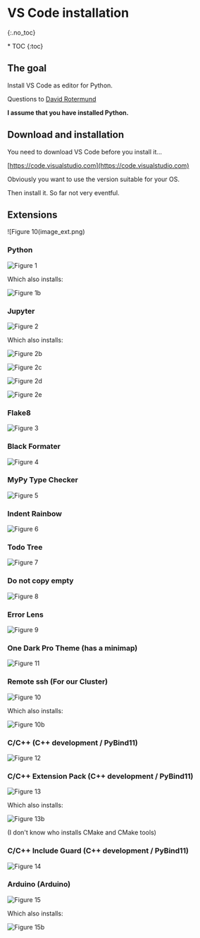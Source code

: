 # VS Code installation
{:.no_toc}

<nav markdown="1" class="toc-class">
* TOC
{:toc}
</nav>

## The goal

Install VS Code as editor for Python.

Questions to [David Rotermund](mailto:davrot@uni-bremen.de)


**I assume that you have installed Python.**


## Download and installation

You need to download VS Code before you install it... 

[https://code.visualstudio.com](https://code.visualstudio.com)

Obviously you want to use the version suitable for your OS. 

Then install it. So far not very eventful.

## Extensions 

![Figure 10(image_ext.png)

### Python 

![Figure 1](Image1.png)

Which also installs:

![Figure 1b](Image1b.png)

### Jupyter

![Figure 2](Image2.png)

Which also installs:

![Figure 2b](Image2b.png)

![Figure 2c](Image2c.png)

![Figure 2d](Image2d.png)

![Figure 2e](Image2e.png)

### Flake8

![Figure 3](Image3.png)

### Black Formater

![Figure 4](Image4.png)

### MyPy Type Checker

![Figure 5](Image5.png)

### Indent Rainbow

![Figure 6](Image6.png)

### Todo Tree

![Figure 7](Image7.png)

### Do not copy empty

![Figure 8](Image8.png)

### Error Lens

![Figure 9](Image9.png)

### One Dark Pro Theme (has a minimap)

![Figure 11](Image11.png)

### Remote ssh (For our Cluster)

![Figure 10](Image10.png)

Which also installs:

![Figure 10b](Image10b.png)

### C/C++ (C++ development / PyBind11)

![Figure 12](Image12.png)

### C/C++ Extension Pack (C++ development / PyBind11)

![Figure 13](Image13.png)

Which also installs:

![Figure 13b](Image13b.png)

(I don't know who installs CMake and CMake tools)

### C/C++ Include Guard (C++ development / PyBind11)

![Figure 14](Image14.png)

### Arduino (Arduino)

![Figure 15](Image15.png)

Which also installs:

![Figure 15b](Image15b.png)


